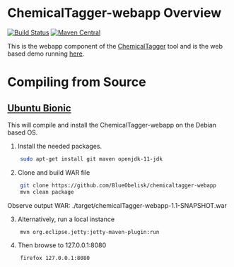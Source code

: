# ChemicalTagger-webapp Overview
[![Build Status](https://travis-ci.org/BlueObelisk/chemicalTagger-webapp.svg?branch=master)](https://travis-ci.org/BlueObelisk/chemicalTagger-webapp) [![Maven Central](https://maven-badges.herokuapp.com/maven-central/uk.ac.cam.ch.wwmm/chemicalTagger-webapp/badge.svg)](https://maven-badges.herokuapp.com/maven-central/uk.ac.cam.ch.wwmm/chemicalTagger-webapp)


This is the webapp component of the [ChemicalTagger](https://github.com/BlueObelisk/chemicaltagger) tool and is the web based demo running [here](http://chemicaltagger.ch.cam.ac.uk/).

# Compiling from Source
## [Ubuntu Bionic](http://releases.ubuntu.com/bionic/)
This will compile and install the ChemicalTagger-webapp on the Debian based OS.

1) Install the needed packages.
```bash
    sudo apt-get install git maven openjdk-11-jdk
```
2) Clone and build WAR file
```bash
    git clone https://github.com/BlueObelisk/chemicaltagger-webapp
    mvn clean package
```
   Observe output WAR: ./target/chemicalTagger-webapp-1.1-SNAPSHOT.war

3) Alternatively, run a local instance
```bash
    mvn org.eclipse.jetty:jetty-maven-plugin:run    
```

4) Then browse to 127.0.0.1:8080
```bash
    firefox 127.0.0.1:8080
```

